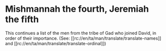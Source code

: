 # Mishmannah the fourth, Jeremiah the fifth

This continues a list of the men from the tribe of Gad who joined David, in order of their importance. (See: [[rc://en/ta/man/translate/translate-names]] and [[rc://en/ta/man/translate/translate-ordinal]])

